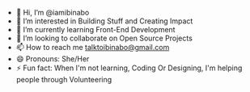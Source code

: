 - 👋 Hi, I’m @iamibinabo
- 👀 I’m interested in Building Stuff and Creating Impact
- 🌱 I’m currently learning Front-End Development
- 💞️ I’m looking to collaborate on Open Source Projects
- 📫 How to reach me talktoibinabo@gmail.com
- 😄 Pronouns: She/Her
- ⚡ Fun fact: When I'm not learning, Coding Or Designing, I'm helping people through Volunteering

<!---
iamibinabo/iamibinabo is a ✨ special ✨ repository because its `README.md` (this file) appears on your GitHub profile.
You can click the Preview link to take a look at your changes.
--->
